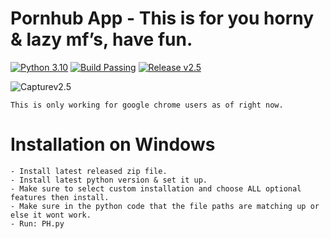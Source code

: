 # Pornhub App - This is for you horny & lazy mf’s, have fun.
[![Python 3.10](https://img.shields.io/badge/Python-3.10-green.svg)](https://www.python.org/downloads/)
[![Build Passing](https://img.shields.io/badge/Build-Passing-green.svg)](https://github.com/Anonymoushacker4926/Official-Pornhub-App)
[![Release v2.5](https://img.shields.io/badge/Release-v3.3-blue.svg)](https://github.com/Anonymoushacker4926/Official-Pornhub-App)

![Capturev2.5](https://user-images.githubusercontent.com/53458032/112593530-8a377800-8dff-11eb-9778-fe274bbced37.PNG)

```
This is only working for google chrome users as of right now.
```
# Installation on Windows
```
- Install latest released zip file.
- Install latest python version & set it up.
- Make sure to select custom installation and choose ALL optional features then install.
- Make sure in the python code that the file paths are matching up or else it wont work.
- Run: PH.py
```
